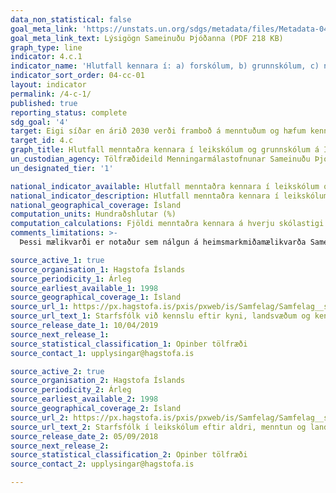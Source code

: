 ```yaml
---
data_non_statistical: false
goal_meta_link: 'https://unstats.un.org/sdgs/metadata/files/Metadata-04-0C-01.pdf '
goal_meta_link_text: Lýsigögn Sameinuðu Þjóðanna (PDF 218 KB)
graph_type: line
indicator: 4.c.1
indicator_name: 'Hlutfall kennara í: a) forskólum, b) grunnskólum, c) neðri bekkjum framhaldsskóla, d) efri bekkjum framhaldsskóla sem notið hafa a.m.k. skipulegrar lágmarksþjálfunar fyrir kennara (þ.e. í kennslufræðum) áður en starf hefst eða í starfi, sem krafist er til kennslu á viðkomandi skólastigi í tilteknu landi.'
indicator_sort_order: 04-cc-01
layout: indicator
permalink: /4-c-1/
published: true
reporting_status: complete
sdg_goal: '4'
target: Eigi síðar en árið 2030 verði framboð á menntuðum og hæfum kennurum aukið verulega, meðal annars með alþjóðlegri samvinnu um kennaramenntun í þróunarlöndum, einkum þeim sem eru skemmst á veg komin og smáeyríkjum.
target_id: 4.c
graph_title: Hlutfall menntaðra kennara í leikskólum og grunnskólum á Íslandi
un_custodian_agency: Tölfræðideild Menningarmálastofnunar Sameinuðu Þjóðanna (UNESCO-UIS)
un_designated_tier: '1'

national_indicator_available: Hlutfall menntaðra kennara í leikskólum og grunnskólum á Íslandi
national_indicator_description: Hlutfall menntaðra kennara í leikskólum og grunnskólum á Íslandi
national_geographical_coverage: Ísland
computation_units: Hundraðshlutar (%)
computation_calculations: Fjöldi menntaðra kennara á hverju skólastigi sem hlutfall af öllum kennurum (menntuðum og ómenntuðum) á því skólastigi.
comments_limitations: >-
  Þessi mælikvarði er notaður sem nálgun á heimsmarkmiðamælikvarða Sameinuðu Þjóðanna. Þar sem því má við komast er unnið að því að finna eða þróa Íslensk gögn til að uppfylla forskrifa Sameinuðu Þjóðanna. Þessi mælikvarði var fundinn í samstarfi við málefnasérfræðinga.

source_active_1: true
source_organisation_1: Hagstofa Íslands
source_periodicity_1: Árleg
source_earliest_available_1: 1998
source_geographical_coverage_1: Ísland
source_url_1: https://px.hagstofa.is/pxis/pxweb/is/Samfelag/Samfelag__skolamal__2_grunnskolastig__1_gsStarfsfolk/SKO02301.px
source_url_text_1: Starfsfólk við kennslu eftir kyni, landsvæðum og kennsluréttindum 1998-2018
source_release_date_1: 10/04/2019
source_next_release_1:
source_statistical_classification_1: Opinber tölfræði
source_contact_1: upplysingar@hagstofa.is

source_active_2: true
source_organisation_2: Hagstofa Íslands
source_periodicity_2: Árleg
source_earliest_available_2: 1998
source_geographical_coverage_2: Ísland
source_url_2: https://px.hagstofa.is/pxis/pxweb/is/Samfelag/Samfelag__skolamal__1_leikskolastig__1_lsStarfsfolk/SKO01301.px
source_url_text_2: Starfsfólk í leikskólum eftir aldri, menntun og landsvæðum 1998-2018
source_release_date_2: 05/09/2018
source_next_release_2:
source_statistical_classification_2: Opinber tölfræði
source_contact_2: upplysingar@hagstofa.is

---
```

